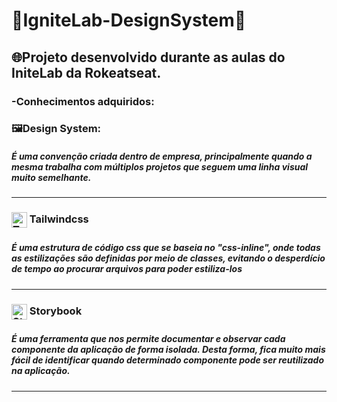 <h1>🚀IgniteLab-DesignSystem🚀</h1>
<h2>🌐Projeto desenvolvido durante as aulas do IniteLab da Rokeatseat.</h2>


<h3>-Conhecimentos adquiridos:</h2>

<div><h3>🖼️Design System:</h3><h5>É uma convenção criada dentro de empresa, principalmente quando a mesma trabalha com múltiplos projetos que seguem uma linha visual muito semelhante.</h5></div>

<hr>
<div><h3><img align="center" height="25" width="25" alt="Tailwindcss" src="https://tailwindcss.com/_next/static/media/tailwindcss-mark.79614a5f61617ba49a0891494521226b.svg"> Tailwindcss<h3> <h5>É uma estrutura de código css que se baseia no "css-inline", onde todas as estilizações são definidas por meio de classes, evitando o desperdício de tempo ao procurar arquivos para poder estiliza-los</h5></div>
<hr>
<div><h3><img align="center" height="25" width="25" alt="Storybook" src="https://iconape.com/wp-content/files/qa/371510/svg/371510.svg"> Storybook<h3> <h5>É uma ferramenta que nos permite documentar e observar cada componente da aplicação de forma isolada. Desta forma, fica muito mais fácil de identificar quando determinado componente pode ser reutilizado na aplicação.</h5></div>
<hr>
